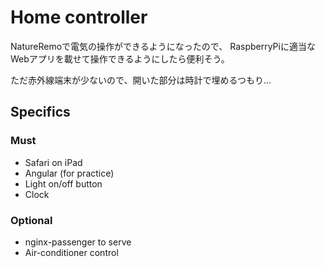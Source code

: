 # Home controller

NatureRemoで電気の操作ができるようになったので、
RaspberryPiに適当なWebアプリを載せて操作できるようにしたら便利そう。

ただ赤外線端末が少ないので、開いた部分は時計で埋めるつもり...

## Specifics

### Must

- Safari on iPad
- Angular (for practice)
- Light on/off button
- Clock

### Optional

- nginx-passenger to serve
- Air-conditioner control
